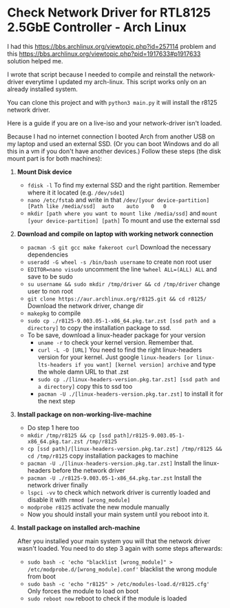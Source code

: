 # Check Network Driver for RTL8125 2.5GbE Controller - Arch Linux

I had this https://bbs.archlinux.org/viewtopic.php?id=257114 problem and 
this https://bbs.archlinux.org/viewtopic.php?pid=1917633#p1917633 solution helped me.

I wrote that script because I needed to compile and reinstall the network-driver everytime I updated my arch-linux.
This script works only on an already installed system. 

You can clone this project and with `python3 main.py` it will install the r8125 network driver.

Here is a guide if you are on a live-iso and your network-driver isn't loaded.
 
Because I had no internet connection I booted Arch from another USB on my laptop and used an external SSD.
(Or you can boot Windows and do all this in a vm if you don't have another devices.)
Follow these steps (the disk mount part is for both machines):

1. **Mount Disk device**
    - `fdisk -l` To find my external SSD and the right partition. Remember where it it located (e.g. `/dev/sde1`) 
    - `nano /etc/fstab` and write in that `/dev/[your device-partition]   [Path like /media/ssd]  auto    auto    0   0`
    - `mkdir [path where you want to mount like /media/ssd]` and `mount [your device-partition] [path]` To mount and use the external ssd
    
2. **Download and compile on laptop with working network connection**
    - `pacman -S git gcc make fakeroot curl` Download the necessary dependencies
    - `useradd -G wheel -s /bin/bash username` to create non root user
    - `EDITOR=nano visudo` uncomment the line `%wheel ALL=(ALL) ALL` and save to be sudo
    - `su username && sudo mkdir /tmp/driver && cd /tmp/driver` change user to non root
    - `git clone https://aur.archlinux.org/r8125.git && cd r8125/` Download the network driver, change dir
    - `makepkg` to compile
    - `sudo cp ./r8125-9.003.05-1-x86_64.pkg.tar.zst [ssd path and a directory]` to copy the installation package to ssd.
    - To be save, download a linux-header package for your version
        - `uname -r` to check your kernel version. Remember that.
        - `curl -L -O [URL]` You need to find the right linux-headers version for your kernel. 
            Just google `linux-headers [or linux-lts-headers if you want] [kernel version] archive` and type the whole damn URL to that .zst 
        - `sudo cp ./[linux-headers-version.pkg.tar.zst] [ssd path and a directory]` copy this to ssd too
        - `pacman -U ./[linux-headers-version.pkg.tar.zst]` to install it for the next step
    
3. **Install package on non-working-live-machine**
    - Do step 1 here too
    - `mkdir /tmp/r8125 && cp [ssd path]/r8125-9.003.05-1-x86_64.pkg.tar.zst /tmp/r8125` 
    - `cp [ssd path]/[linux-headers-version.pkg.tar.zst] /tmp/r8125 && cd /tmp/r8125` copy installation packages to machine
    - `pacman -U ./[linux-headers-version.pkg.tar.zst]` Install the linux-headers before the network driver
    - `pacman -U ./r8125-9.003.05-1-x86_64.pkg.tar.zst` Install the network driver finally
    - `lspci -vv` to check which network driver is currently loaded and disable it with `rmmod [wrong_module]`
    - `modprobe r8125` activate the new module manually
    - Now you should install your main system until you reboot into it.

4. **Install package on installed arch-machine**

    After you installed your main system you will that the network driver wasn't loaded.
    You need to do step 3 again with some steps afterwards:
    - `sudo bash -c 'echo "blacklist [wrong_module]" > /etc/modprobe.d/[wrong_module].conf'` blacklist the wrong module from boot
    - `sudo bash -c 'echo "r8125" > /etc/modules-load.d/r8125.cfg'` Only forces the module to load on boot
    - `sudo reboot now` reboot to check if the module is loaded
